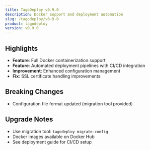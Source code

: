 ```yaml
---
title: TagoDeploy v0.9.0
description: Docker support and deployment automation
slug: /tagodeploy/v0-9-0
product: tagodeploy
version: v0.9.0
---
```


## Highlights

- **Feature**: Full Docker containerization support
- **Feature**: Automated deployment pipelines with CI/CD integration
- **Improvement**: Enhanced configuration management
- **Fix**: SSL certificate handling improvements

## Breaking Changes

- Configuration file format updated (migration tool provided)

## Upgrade Notes

- Use migration tool: `tagodeploy migrate-config`
- Docker images available on Docker Hub
- See deployment guide for CI/CD setup